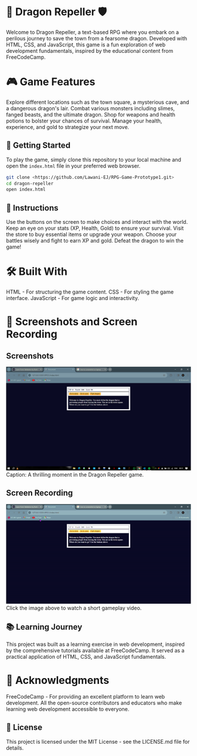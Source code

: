 # 🐉 Dragon Repeller 🛡️

Welcome to Dragon Repeller, a text-based RPG where you embark on a perilous journey to save the town from a fearsome dragon. Developed with HTML, CSS, and JavaScript, this game is a fun exploration of web development fundamentals, inspired by the educational content from FreeCodeCamp.

# 🎮 Game Features

Explore different locations such as the town square, a mysterious cave, and a dangerous dragon's lair.
Combat various monsters including slimes, fanged beasts, and the ultimate dragon.
Shop for weapons and health potions to bolster your chances of survival.
Manage your health, experience, and gold to strategize your next move.

## 🚀 Getting Started

To play the game, simply clone this repository to your local machine and open the ` index.html ` file in your preferred web browser.

``` bash
git clone <https://github.com/Lawani-EJ/RPG-Game-Prototype1.git>
cd dragon-repeller
open index.html
```

## 📖 Instructions

Use the buttons on the screen to make choices and interact with the world.
Keep an eye on your stats (XP, Health, Gold) to ensure your survival.
Visit the store to buy essential items or upgrade your weapon.
Choose your battles wisely and fight to earn XP and gold.
Defeat the dragon to win the game!

# 🛠️ Built With

HTML - For structuring the game content.
CSS - For styling the game interface.
JavaScript - For game logic and interactivity.

# 📸 Screenshots and Screen Recording

## Screenshots

![image](./Assets/Screenshot%20(1).png)
Caption: A thrilling moment in the Dragon Repeller game.

## Screen Recording

![video](./Assets/screenrecord1.gif)
Click the image above to watch a short gameplay video.

## 📚 Learning Journey

This project was built as a learning exercise in web development, inspired by the comprehensive tutorials available at FreeCodeCamp. It served as a practical application of HTML, CSS, and JavaScript fundamentals.

# 🙏 Acknowledgments

FreeCodeCamp - For providing an excellent platform to learn web development.
All the open-source contributors and educators who make learning web development accessible to everyone.

## 📄 License

This project is licensed under the MIT License - see the LICENSE.md file for details.

